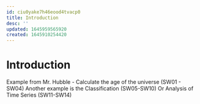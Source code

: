 ```yaml
---
id: ciu0yake7h46eood4tvacp0
title: Introduction
desc: ''
updated: 1645959565920
created: 1645910254420
---
```

# Introduction

Example from Mr. Hubble - Calculate the age of the universe (SW01 - SW04)
Another example is the Classification (SW05-SW10)
Or Analysis of Time Series (SW11-SW14)

